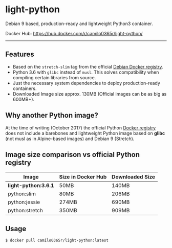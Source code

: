light-python
==========

Debian 9 based, production-ready and lightweight Python3 container.

Docker Hub: https://hub.docker.com/r/camilo0365r/light-python/

----------

## Features
- Based on the `stretch-slim` tag from the official [Debian Docker registry](https://hub.docker.com/_/debian/).
- Python 3.6 with `glibc` instead of `musl`. This solves compatibility when compiling certain libraries from source.
- Just the necessary system dependencies to deploy production-ready containers.
- Downloaded Image size approx. 130MB (Official images can be as big as 600MB+).

## Why another Python image?
At the time of writing (October 2017) the official Python [Docker registry](https://hub.docker.com/_/python/) does not include a barebones and lightweight Python image based on **glibc** (not musl as in Alpine-based images) and Debian 9 (Stretch).

## Image size comparison vs official Python registry

| Image                   | Size in Docker Hub | Downloaded Size |
|-------------------------|--------------------|-----------------|
| **light-python:3.6.1**  | 50MB               | 140MB           |
| python:slim             | 80MB               | 206MB           |
| python:jessie           | 274MB              | 690MB           |
| python:stretch          | 350MB              | 909MB           |


## Usage

```bash
$ docker pull camilo0365r/light-python:latest
```
